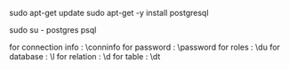 sudo apt-get update 
sudo apt-get -y install postgresql 

sudo su - postgres 
psql 

for connection info : \conninfo 
for password : \password 
for roles : \du 
for database : \l 
for relation : \d 
for table : \dt